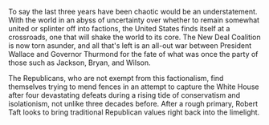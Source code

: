 To say the last three years have been chaotic would be an understatement. With the world in an abyss of uncertainty over whether to remain somewhat united or splinter off into factions, the United States finds itself at a crossroads, one that will shake the world to its core. The New Deal Coalition is now torn asunder, and all that's left is an all-out war between President Wallace and Governor Thurmond for the fate of what was once the party of those such as Jackson, Bryan, and Wilson.

The Republicans, who are not exempt from this factionalism, find themselves trying to mend fences in an attempt to capture the White House after four devastating defeats during a rising tide of conservatism and isolationism, not unlike three decades before. After a rough primary, Robert Taft looks to bring traditional Republican values right back into the limelight.
